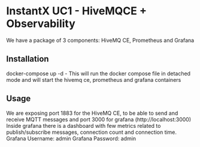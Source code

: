 # InstantX UC1 - HiveMQCE + Observability

We have a package of 3 components: HiveMQ CE, Prometheus and Grafana

## Installation

docker-compose up -d - This will run the docker compose file in detached mode and will start the hivemq ce, prometheus and grafana containers

## Usage
We are exposing port 1883 for the HiveMQ CE, to be able to send and receive MQTT messages and port 3000 for grafana (http://localhost:3000)
Inside grafana there is a dashboard with few metrics related to publish/subscribe messages, connection count and connection time.
Grafana Username: admin
Grafana Password: admin
